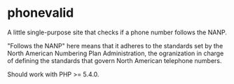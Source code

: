 # phonevalid

A little single-purpose site that checks if a phone number follows the NANP.

"Follows the NANP" here means that it adheres to the standards set by the North American Numbering Plan Administration, the ogranization in charge of defining the standards that govern North American telephone numbers.

Should work with PHP >= 5.4.0.
